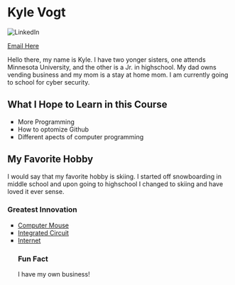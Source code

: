 
<html>
<body>
<h1>Kyle Vogt</h1>
 <img src="https://www.linkedin.com/in/kyle-vogt" alt="LinkedIn" />
<p><a href="mailto:kylevogt@lewisu.edu?subject=New Mail&body=Mail">Email Here</a></p>
<p>Hello there, my name is Kyle. I have two yonger sisters, one attends Minnesota University, and the other is a Jr. in highschool. My dad owns
 vending business and my mom is a stay at home mom. I am currently going to school for cyber security. </p>
<h2>What I Hope to Learn in this Course</h2>
<ul style="list-style-type:square">
 <li>More Programming</li>
 <li>How to optomize Github</li>
 <li>Different apects of computer programming</li>
</ul>
  <h2>My Favorite Hobby</h2>
  <p>I would say that my favorite hobby is skiing. I started off snowboarding in middle school and upon going to highschool I changed to skiing and have loved it ever sense.
    
  </p>
<h3>Greatest Innovation</h2>
 <ul style="list-style-type:square">
 <li><a href="https://en.wikipedia.org/wiki/Computer_mouse">Computer Mouse</a></li>
 <li><a href="https://en.wikipedia.org/wiki/Integrated_circuit">Integrated Circuit</a></li>
 <li><a href="https://en.wikipedia.org/wiki/Internet">Internet</a></li>
   
   <h3>Fun Fact</h3>
   <p>I have my own business!</p>
</body>
</html>
